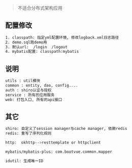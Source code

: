 > 不适合分布式架构应用

## 配置修改

```bash
1. classpath: 指定yml配置环境, 修改logback.xml日志路径
2. demo.sql跑demo用
3. 默认url:  /login  /logout
4. mybatis配置: classpath:mybatis
```

## 说明

```bash
utils : util模块
common : entity, dao, config....
auth : shiro认证与授权
service : 所有的应用服务
web: 打包入口, 所有的api接口 
```

## 其它

```bash
shiro: 自定义了session manager与cache manager, 依赖redis
redis: 重写了序列化规则

http:  okhttp-->resttemplate or httpclient

mybatis/mybatis-plus: com.bootvue.common.mapper

idutil: 生成唯一ID
```

